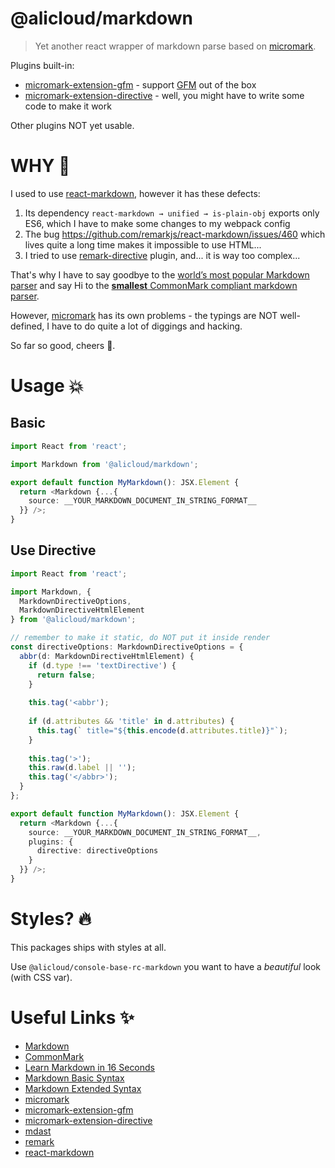 @alicloud/markdown
===

> Yet another react wrapper of markdown parse based on [micromark].

Plugins built-in:

* [micromark-extension-gfm] - support [GFM] out of the box
* [micromark-extension-directive] - well, you might have to write some code to make it work

Other plugins NOT yet usable.

# WHY 🙈

I used to use [react-markdown], however it has these defects:

1. Its dependency `react-markdown → unified → is-plain-obj` exports only ES6, which I have to make some changes to my webpack config
2. The bug <https://github.com/remarkjs/react-markdown/issues/460> which lives quite a long time makes it impossible to use HTML...
3. I tried to use [remark-directive] plugin, and... it is way too complex...

That's why I have to say goodbye to the [world’s most popular Markdown parser](https://www.npmtrends.com/remark-parse-vs-marked-vs-markdown-it) and say Hi to the [**smallest** CommonMark compliant markdown parser](https://github.com/micromark/micromark).

However, [micromark] has its own problems - the typings are NOT well-defined, I have to do quite a lot of diggings and hacking.

So far so good, cheers 🎉.

# Usage 💥

## Basic

```typescript jsx
import React from 'react';

import Markdown from '@alicloud/markdown';

export default function MyMarkdown(): JSX.Element {
  return <Markdown {...{
    source: __YOUR_MARKDOWN_DOCUMENT_IN_STRING_FORMAT__
  }} />;
}
```

## Use Directive

```typescript jsx
import React from 'react';

import Markdown, {
  MarkdownDirectiveOptions,
  MarkdownDirectiveHtmlElement
} from '@alicloud/markdown';

// remember to make it static, do NOT put it inside render
const directiveOptions: MarkdownDirectiveOptions = {
  abbr(d: MarkdownDirectiveHtmlElement) {
    if (d.type !== 'textDirective') {
      return false;
    }
    
    this.tag('<abbr');
    
    if (d.attributes && 'title' in d.attributes) {
      this.tag(` title="${this.encode(d.attributes.title)}"`);
    }
    
    this.tag('>');
    this.raw(d.label || '');
    this.tag('</abbr>');
  }
};

export default function MyMarkdown(): JSX.Element {
  return <Markdown {...{
    source: __YOUR_MARKDOWN_DOCUMENT_IN_STRING_FORMAT__,
    plugins: {
      directive: directiveOptions
    }
  }} />;
}
```

# Styles? 🔥

This packages ships with styles at all.

Use `@alicloud/console-base-rc-markdown` you want to have a _beautiful_ look (with CSS var).

# Useful Links ✨

* [Markdown](https://daringfireball.net/projects/markdown)
* [CommonMark]
* [Learn Markdown in 16 Seconds](https://commonmark.org/help)
* [Markdown Basic Syntax]
* [Markdown Extended Syntax]
* [micromark]
* [micromark-extension-gfm]
* [micromark-extension-directive]
* [mdast]
* [remark]
* [react-markdown]

[react-markdown]: https://github.com/remarkjs/react-markdown
[remark-directive]: https://github.com/remarkjs/remark-directive
[Markdown Basic Syntax]: https://www.markdownguide.org/basic-syntax
[Markdown Extended Syntax]: https://www.markdownguide.org/extended-syntax
[CommonMark]: https://commonmark.org
[GFM]: https://gith[micromark]ub.github.com/gfm "GitHub Flavored Markdown"
[micromark]: https://github.com/micromark/micromark
[micromark-extension-gfm]: https://github.com/micromark/micromark-extension-gfm
[micromark-extension-directive]: https://github.com/micromark/micromark-extension-directive
[mdast]: https://github.com/syntax-tree/mdast
[remark]: https://github.com/remarkjs/remark
[react-markdown]: https://github.com/remarkjs/react-markdown
